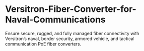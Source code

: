 # Versitron-Fiber-Converter-for-Naval-Communications
Ensure secure, rugged, and fully managed fiber connectivity with Versitron’s naval, border security, armored vehicle, and tactical communication PoE fiber converters.
